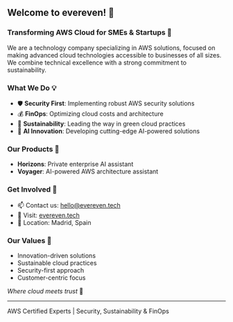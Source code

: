 ## Welcome to evereven! 👋

### Transforming AWS Cloud for SMEs & Startups 🚀

We are a technology company specializing in AWS solutions, focused on making advanced cloud technologies accessible to businesses of all sizes. 
We combine technical excellence with a strong commitment to sustainability.

### What We Do 💡

- 🛡️ **Security First**: Implementing robust AWS security solutions
- 💰 **FinOps**: Optimizing cloud costs and architecture
- 🌱 **Sustainability**: Leading the way in green cloud practices
- 🤖 **AI Innovation**: Developing cutting-edge AI-powered solutions

### Our Products 🔧

- **Horizons**: Private enterprise AI assistant
- **Voyager**: AI-powered AWS architecture assistant

### Get Involved 🤝

- 📫 Contact us: hello@evereven.tech
- 🔗 Visit: [evereven.tech](https://evereven.tech)
- 📍 Location: Madrid, Spain

### Our Values 🌿

- Innovation-driven solutions
- Sustainable cloud practices
- Security-first approach
- Customer-centric focus

*Where cloud meets trust* 💙

---
AWS Certified Experts | Security, Sustainability & FinOps
